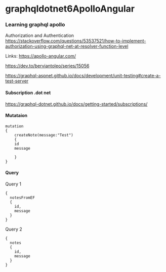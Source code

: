 # graphqldotnet6ApolloAngular

### Learning graphql apollo

Authorization and Authentication
https://stackoverflow.com/questions/53537521/how-to-implement-authorization-using-graphql-net-at-resolver-function-level

Links:
https://apollo-angular.com/

https://dev.to/berviantoleo/series/15056

https://graphql-aspnet.github.io/docs/development/unit-testing#create-a-test-server

#### Subscription .dot net
https://graphql-dotnet.github.io/docs/getting-started/subscriptions/


#### Mutataion
```
mutation
{
	createNote(message:"Test")
	{
  	id
  	message
  
	}
}

```

#### Query
Query 1
```
{
  notesFromEF
  {
    id,
    message
  }
}

```
Query 2

```
{
  notes
  {
    id,
    message
  }
}
```

